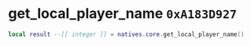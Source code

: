 # get_local_player_name `0xA183D927`

```lua
local result --[[ integer ]] = natives.core.get_local_player_name()
```